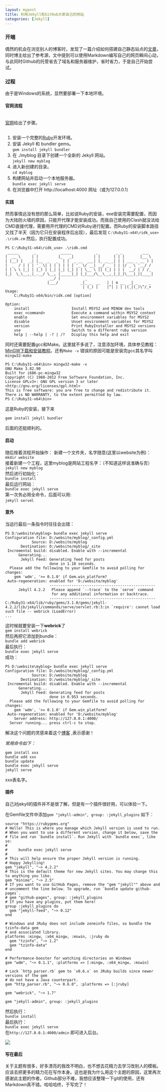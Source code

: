 ```yaml
---
layout: mypost
title: 利用Jekyll和GitHub大家自己的网站
categories: [Jekyll]
---
```


### 开端

偶然的机会在浏览别人的博客时，发现了一篇介绍如何搭建自己静态站点的[文章](https://winddoing.github.io/post/32555.html#%E5%8F%82%E8%80%83)，同时博主给出了参考源，文中提到可以使用Markdown编写自己的网页瞬间心动，与此同时Github的托管省去了域名和服务器维护，省时省力，于是自己开始尝试。
### 过程
由于是Windows的系统，显然要部署一下本地环境。

#### 官网流程
\
[官网](https://www.jekyll.com.cn/docs/)给出了步骤。
>```
1. 安装一个完整的[Ruby](https://www.jekyll.com.cn/docs/installation/)开发环境。
2. 安装 Jekyll 和 bundler gems。\
     `gem install jekyll bundler`
3. 在 ./myblog 目录下创建一个全新的 Jekyll 网站。\
     `jekyll new myblog`
4. 进入新创建的目录。\
     `cd myblog`
5. 构建网站并启动一个本地服务器。\
    `bundle exec jekyll serve`
6. 在浏览器中打开 http://localhost:4000 网址（或为127.0.0.1）

#### 实践

然而事情远没有想的那么简单，比如说Ruby的安装，exe安装完需要配置，而因为大陆防火墙的原因，只能开代理才能安装成功。而我自己使用的Clash就没法给CMD直接代理，需要用开代理的CMD对Ruby进行配置。而Ruby的安装脚本路径又找了半天（因为它只在安装程序后出现），最后发现 `C:\Ruby31-x64\ridk_use> .\ridk.cm` 然后，执行配置成功。
```
PS C:\Ruby31-x64\ridk_use> .\ridk.cmd
 _____       _           _____           _        _ _         ___
|  __ \     | |         |_   _|         | |      | | |       |__ \
| |__) |   _| |__  _   _  | |  _ __  ___| |_ __ _| | | ___ _ __ ) |
|  _  / | | | '_ \| | | | | | | '_ \/ __| __/ _` | | |/ _ \ '__/ /
| | \ \ |_| | |_) | |_| |_| |_| | | \__ \ || (_| | | |  __/ | / /_
|_|  \_\__,_|_.__/ \__, |_____|_| |_|___/\__\__,_|_|_|\___|_||____|
                    __/ |           _
                   |___/          _|_ _  __   | | o __  _| _     _
                                   | (_) |    |^| | | |(_|(_)\^/_>
Usage:
    C:/Ruby31-x64/bin/ridk.cmd [option]

Option:
    install                   Install MSYS2 and MINGW dev tools
    exec <command>            Execute a command within MSYS2 context
    enable                    Set environment variables for MSYS2
    disable                   Unset environment variables for MSYS2
    version                   Print RubyInstaller and MSYS2 versions
    use                       Switch to a different ruby version
    help | --help | -? | /?   Display this help and exit
```
同时还需要配置gcc和Make。这里就不多说了，注意添加环境，具体参见教程：[MinGW下载和安装教程](http://c.biancheng.net/view/8077.html)。还有`Make -v` 错误的原因可能是安装完gcc其名字叫 `mingw32-make`
```
PS C:\Ruby31-x64\bin> mingw32-make -v
GNU Make 3.82.90
Built for i686-pc-mingw32
Copyright (C) 1988-2012 Free Software Foundation, Inc.
License GPLv3+: GNU GPL version 3 or later <http://gnu.org/licenses/gpl.html>
This is free software: you are free to change and redistribute it.
There is NO WARRANTY, to the extent permitted by law.
PS C:\Ruby31-x64\bin>
```
这是Ruby的安装，接下来
```
gem install jekyll bundler
```
后面的还挺顺利的。

#### 启动
随后按着流程开始操作：
新建一个文件夹，名字随意(这里以website为例)：\
`mkdir website`\
接着新建一个工程，这里myblog是网站工程名字：（不知道这样说准确与否）\
`jekyll new myblog`\
然后进行初始化：\
`bundle install`\
最后运行网站：\
`bundle exec jekyll serve` \
第一次务必用全命令，后面可以用:\
`jekyll serve`\

#### 意外
当运行最后一条指令时往往会出错：
```
PS D:\website\myblog> bundle exec jekyll serve
Configuration file: D:/website/myblog/_config.yml
            Source: D:/website/myblog
       Destination: D:/website/myblog/_site
 Incremental build: disabled. Enable with --incremental
      Generating...
       Jekyll Feed: Generating feed for posts
                    done in 1.18 seconds.
  Please add the following to your Gemfile to avoid polling for changes:
    gem 'wdm', '>= 0.1.0' if Gem.win_platform?
 Auto-regeneration: enabled for 'D:/website/myblog'
                    ------------------------------------------------
      Jekyll 4.2.2   Please append `--trace` to the `serve` command
                     for any additional information or backtrace.
                    ------------------------------------------------
C:/Ruby31-x64/lib/ruby/gems/3.1.0/gems/jekyll-4.2.2/lib/jekyll/commands/serve/servlet.rb:3:in `require': cannot load such file -- webrick (LoadError)
...
```
这时候就要安装一下**webrick**了\
`gem install webrick`\
然后再把它添加到bundle：\
`bundle add webrick`\
最后执行：\
`bundle exec jekyll serve`\
成功：
```
PS D:\website\myblog> bundle exec jekyll serve
Configuration file: D:/website/myblog/_config.yml
            Source: D:/website/myblog
       Destination: D:/website/myblog/_site
 Incremental build: disabled. Enable with --incremental
      Generating...
       Jekyll Feed: Generating feed for posts
                    done in 0.953 seconds.
  Please add the following to your Gemfile to avoid polling for changes:
    gem 'wdm', '>= 0.1.0' if Gem.win_platform?
 Auto-regeneration: enabled for 'D:/website/myblog'
    Server address: http://127.0.0.1:4000/
  Server running... press ctrl-c to stop.
  ```
解决这个问题的灵感来着这个[博客](https://velog.io/@minji-o-j/jekyll-%EC%98%A4%EB%A5%98-%ED%95%B4%EA%B2%B0)
,表示感谢！

*常用命令如下：*
```
gem install xxx
bundle add xxx
bundle update
bundle exec jekyll serve
jekyll serve
```
xxx表名字。

#### 插件
自己对jekyll的插件并不是很了解，但是有一个插件很好用，可以体验一下。

在Gemfile文件中添加`gem "jekyll-admin", group: :jekyll_plugins` 如下：
```
source "https://rubygems.org"
# Hello! This is where you manage which Jekyll version is used to run.
# When you want to use a different version, change it below, save the
# file and run `bundle install`. Run Jekyll with `bundle exec`, like so:
#
#     bundle exec jekyll serve
#
# This will help ensure the proper Jekyll version is running.
# Happy Jekylling!
gem "jekyll", "~> 4.2.2"
# This is the default theme for new Jekyll sites. You may change this to anything you like.
gem "minima", "~> 2.5"
# If you want to use GitHub Pages, remove the "gem "jekyll"" above and
# uncomment the line below. To upgrade, run `bundle update github-pages`.
# gem "github-pages", group: :jekyll_plugins
# If you have any plugins, put them here!
group :jekyll_plugins do
  gem "jekyll-feed", "~> 0.12"
end

# Windows and JRuby does not include zoneinfo files, so bundle the tzinfo-data gem
# and associated library.
platforms :mingw, :x64_mingw, :mswin, :jruby do
  gem "tzinfo", "~> 1.2"
  gem "tzinfo-data"
end

# Performance-booster for watching directories on Windows
gem "wdm", "~> 0.1.1", :platforms => [:mingw, :x64_mingw, :mswin]

# Lock `http_parser.rb` gem to `v0.6.x` on JRuby builds since newer versions of the gem
# do not have a Java counterpart.
gem "http_parser.rb", "~> 0.6.0", :platforms => [:jruby]

gem "webrick", "~> 1.7"

gem "jekyll-admin", group: :jekyll_plugins
```
然后执行：\
`bundle install`\
最后执行：\
`bundle exec jekyll serve`\
在`http://127.0.0.1:4000/admin` 即可进入后台。

![](jekyll-admin.png)

#### 写在最后
关于主题有很多，好多漂亮的我改不明白，也不想去花精力去学习改别人的模板。应该去把更多的精力花在写作本身。这也是我为什么用这个主题的原因，这里再次感谢此主题的作者。Github部分不难，我想应该整理一下git的使用，还有Markdown真不错。哈哈哈终，于写完了！